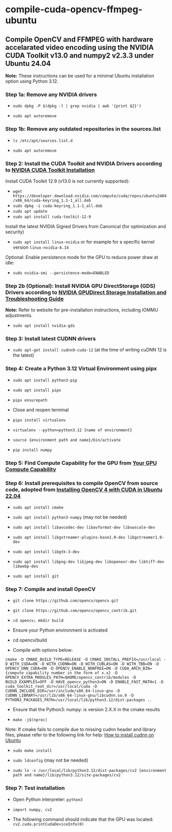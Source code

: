 # compile-cuda-opencv-ffmpeg-ubuntu
## Compile OpenCV and FFMPEG with hardware accelarated video encoding using the NVIDIA CUDA Toolkit v13.0 and numpy2 v2.3.3 under Ubuntu 24.04

**Note:** These instructions can be used for a minimal Ubuntu installation option using Python 3.12.

### Step 1a: Remove any NVIDIA drivers

* `sudo dpkg -P $(dpkg -l | grep nvidia | awk '{print $2}')`

* `sudo apt autoremove`

### Step 1b: Remove any outdated repositories in the sources.list

* `ls /etc/apt/sources.list.d`

* `sudo apt autoremove`

### Step 2: Install the CUDA Toolkit and NVIDIA Drivers according to [NVIDIA CUDA Toolkit Installation](https://developer.nvidia.com/cuda-downloads?target_os=Linux&target_arch=x86_64&Distribution=Ubuntu&target_version=24.04&target_type=deb_network)

Install CUDA Toolkit 12.9 (v13.0 is not currently supported):

* `wget https://developer.download.nvidia.com/compute/cuda/repos/ubuntu2404/x86_64/cuda-keyring_1.1-1_all.deb`
* `sudo dpkg -i cuda-keyring_1.1-1_all.deb`
* `sudo apt update`
* `sudo apt install cuda-toolkit-12-9`

Install the latest NVIDIA Signed Drivers from Canonical (for optimization and security)

* `sudo apt install linux-nvidia` or for example for a specific kernel version `linux-nvidia-6.14`

Optional: Enable persistence mode for the GPU to reduce power draw at idle:

* `sudo nvidia-smi --persistence-mode=ENABLED`

### Step 2b (Optional): Install NVIDIA GPU DirectStorage (GDS) Drivers according to [NVIDIA GPUDirect Storage Installation and Troubleshooting Guide](https://docs.nvidia.com/gpudirect-storage/troubleshooting-guide/index.html)

**Note:** Refer to website for pre-installation instructions, including IOMMU adjustments.

* `sudo apt install nvidia-gds`

### Step 3: Install latest CUDNN drivers 

* `sudo apt-get install cudnn9-cuda-12` (at the time of writing cuDNN 12 is the latest)

### Step 4: Create a Python 3.12 Virtual Environment using pipx

* `sudo apt install python3-pip`

* `sudo apt install pipx`

* `pipx ensurepath`

* Close and reopen terminal

* `pipx install virtualenv`

* `virtualenv --python=python3.12 {name of environment}`

* `source {environment path and name}/bin/activate`

* `pip install numpy`

### Step 5: Find Compute Capability for the GPU from [Your GPU Compute Capability](https://developer.nvidia.com/cuda-gpus)

### Step 6: Install prerequisites to compile OpenCV from source code, adopted from [Installing OpenCV 4 with CUDA in Ubuntu 22.04](https://towardsdev.com/installing-opencv-4-with-cuda-in-ubuntu-20-04-fde6d6a0a367)

* `sudo apt install cmake`

* `sudo apt install python3-numpy` (may not be needed)

* `sudo apt install libavcodec-dev libavformat-dev libswscale-dev`

* `sudo apt install libgstreamer-plugins-base1.0-dev libgstreamer1.0-dev`

* `sudo apt install libgtk-3-dev`

* `sudo apt install libpng-dev libjpeg-dev libopenexr-dev libtiff-dev libwebp-dev`

* `sudo apt install git`

### Step 7: Compile and install OpenCV

* `git clone https://github.com/opencv/opencv.git`

* `git clone https://github.com/opencv/opencv_contrib.git`

* `cd opencv; mkdir build`

* Ensure your Python environment is activated

* cd opencv/build

* Compile with options below:
```
cmake -D CMAKE_BUILD_TYPE=RELEASE -D CMAKE_INSTALL_PREFIX=/usr/local -D WITH_CUDA=ON -D WITH_CUDNN=ON -D WITH_CUBLAS=ON -D WITH_TBB=ON -D OPENCV_DNN_CUDA=ON -D OPENCV_ENABLE_NONFREE=ON -D CUDA_ARCH_BIN={compute capability number in the form of x.x} -D OPENCV_EXTRA_MODULES_PATH=$HOME/opencv_contrib/modules -D BUILD_EXAMPLES=OFF -D HAVE_opencv_python3=ON -D ENABLE_FAST_MATH=1 -D cuda_toolkit_root_dir=/usr/local/cuda -D CUDNN_INCLUDE_DIR=/usr/include/x86_64-linux-gnu -D CUDNN_LIBRARY=/usr/lib/x86_64-linux-gnu/libcudnn.so.9 -D PYTHON3_PACKAGES_PATH=/usr/local/lib/python3.12/dist-packages ..
```
* Ensure that the Python3: numpy: is version 2.X.X in the cmake results

* `make -j$(nproc)`

Note: If cmake fails to compile due to missing cudnn header and library files, please refer to the following link for help: [How to install cudnn on Ubuntu](https://askubuntu.com/questions/767269/how-can-i-install-cudnn-on-ubuntu-16-04/767270#767270)

* `sudo make install`

* `sudo ldconfig` (may not be needed)

* `sudo ln -s /usr/local/lib/python3.12/dist-packages/cv2 {environment path and name}/lib/python3.12/site-packages/cv2`

### Step 7: Test installation

* Open Python interpreter: `python3`

* `import numpy, cv2`

* The following command should indicate that the GPU was located: `cv2.cuda.printCudaDeviceInfo(0)`
